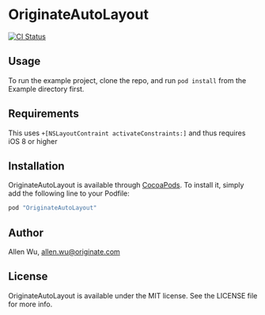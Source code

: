 # OriginateAutoLayout

[![CI Status](http://img.shields.io/travis/Originate/OriginateAutoLayout.svg?style=flat)](https://travis-ci.org/Originate/OriginateAutoLayout)

## Usage

To run the example project, clone the repo, and run `pod install` from the Example directory first.

## Requirements

This uses `+[NSLayoutContraint activateConstraints:]` and thus requires iOS 8 or higher

## Installation

OriginateAutoLayout is available through [CocoaPods](http://cocoapods.org). To install
it, simply add the following line to your Podfile:

```ruby
pod "OriginateAutoLayout"
```

## Author

Allen Wu, allen.wu@originate.com

## License

OriginateAutoLayout is available under the MIT license. See the LICENSE file for more info.
